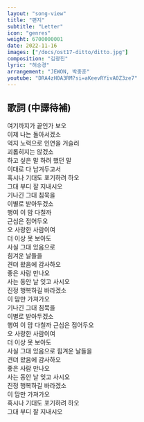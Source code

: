```yaml
---
layout: "song-view"
title: "편지"
subtitle: "Letter"
icon: "genres"
weight: 6700000001
date: 2022-11-16
images: ["/docs/ost17-ditto/ditto.jpg"]
composition: "김광진"
lyric: "허승경"
arrangement: "JEWON, 박중훈"
youtube: "DRA4zH0A3RM?si=aKeevRYivA0Z3ze7"
---
```


## 歌詞 (中譯待補)

여기까지가 끝인가 보오  
이제 나는 돌아서겠소  
억지 노력으로 인연을 거슬러  
괴롭히지는 않겠소  
하고 싶은 말 하려 했던 말  
이대로 다 남겨두고서  
혹시나 기대도 포기하려 하오  
그대 부디 잘 지내시오  
기나긴 그대 침묵을  
이별로 받아두겠소  
행여 이 맘 다칠까  
근심은 접어두오  
오 사랑한 사람이여  
더 이상 못 보아도  
사실 그대 있음으로  
힘겨운 날들을  
견뎌 왔음에 감사하오  
좋은 사람 만나오  
사는 동안 날 잊고 사시오  
진정 행복하길 바라겠소  
이 맘만 가져가오  
기나긴 그대 침묵을  
이별로 받아두겠소  
행여 이 맘 다칠까 근심은 접어두오  
오 사랑한 사람이여  
더 이상 못 보아도  
사실 그대 있음으로 힘겨운 날들을  
견뎌 왔음에 감사하오  
좋은 사람 만나오  
사는 동안 날 잊고 사시오  
진정 행복하길 바라겠소  
이 맘만 가져가오  
혹시나 기대도 포기하려 하오  
그대 부디 잘 지내시오  
